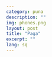 ```yaml
---
category: puna
description: ""
img: phones.png
layout: post
title: "Paga"
excerpt: ""
lang: sq
---
```

<script>
var data = { topics: [
  {
    title: "Çfarë përfshin paga e punëmarrësit",
    text: function(){ return $("#part1").html(); }
  },
  {
    title: "Kur i bëhët pagesa punëmarrësit",
    text: function(){ return $("#part2").html(); }
  },
  {
    title: "Çfarë zbritet nga paga e punëmarrësit",
    text: function(){ return $("#part3").html(); }
  }
]};
</script>

<div id="part1" class="hidden">
</div>

<div id="part2" class="hidden">
</div>

<div id="part3" class="hidden">
</div>

<div class="post-content"></div>
